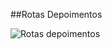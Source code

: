 ##Rotas Depoimentos

![Rotas depoimentos](https://github.com/igorsimoes4/jornadamilhas/assets/41714117/375d4b63-c787-4096-8994-16aca3d83b07)
